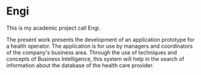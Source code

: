 # Engi

This is my academic project call Engi.

The present work presents the development of an application prototype for a health operator. The application is
for use by managers and coordinators of the company's business area. Through the
use of techniques and concepts of Business Intelligence, this system will help in the
search of information about the database of the health care provider.
